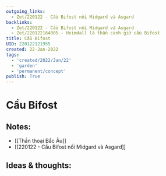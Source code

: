 ```yaml
---
outgoing_links:
  - Zet/220122 - Cầu Bifost nối Midgard và Asgard
backlinks:
  - Zet/220122 - Cầu Bifost nối Midgard và Asgard
  - Zet/220122164005 - Heimdall là thần canh giữ cầu Bifost
title: Cầu Bifost
UID: 220122121955
created: 22-Jan-2022
tags:
  - 'created/2022/Jan/22'
  - 'garden'
  - 'permanent/concept'
publish: True
---
```

# Cầu Bifost

## Notes:
- [[Thần thoại Bắc Âu]]
- [[220122 - Cầu Bifost nối Midgard và Asgard]]

## Ideas & thoughts:


